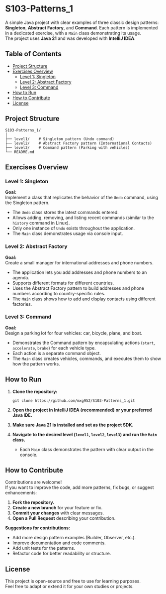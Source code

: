 # S103-Patterns_1

A simple Java project with clear examples of three classic design patterns: **Singleton**, **Abstract Factory**, and **Command**. Each pattern is implemented in a dedicated exercise, with a `Main` class demonstrating its usage.  
The project uses **Java 21** and was developed with **IntelliJ IDEA**.

## Table of Contents

- [Project Structure](#project-structure)
- [Exercises Overview](#exercises-overview)
  - [Level 1: Singleton](#level-1-singleton)
  - [Level 2: Abstract Factory](#level-2-abstract-factory)
  - [Level 3: Command](#level-3-command)
- [How to Run](#how-to-run)
- [How to Contribute](#how-to-contribute)
- [License](#license)

## Project Structure

```
S103-Patterns_1/
│
├── level1/    # Singleton pattern (Undo command)
├── level2/    # Abstract Factory pattern (International Contacts)
├── level3/    # Command pattern (Parking with vehicles)
└── README.md
```

## Exercises Overview

### Level 1: Singleton

**Goal:**  
Implement a class that replicates the behavior of the `Undo` command, using the Singleton pattern.

- The `Undo` class stores the latest commands entered.
- Allows adding, removing, and listing recent commands (similar to the `history` command in Linux).
- Only one instance of `Undo` exists throughout the application.
- The `Main` class demonstrates usage via console input.

### Level 2: Abstract Factory

**Goal:**  
Create a small manager for international addresses and phone numbers.

- The application lets you add addresses and phone numbers to an agenda.
- Supports different formats for different countries.
- Uses the Abstract Factory pattern to build addresses and phone numbers according to country-specific rules.
- The `Main` class shows how to add and display contacts using different factories.

### Level 3: Command

**Goal:**  
Design a parking lot for four vehicles: car, bicycle, plane, and boat.

- Demonstrates the Command pattern by encapsulating actions (`start`, `accelerate`, `brake`) for each vehicle type.
- Each action is a separate command object.
- The `Main` class creates vehicles, commands, and executes them to show how the pattern works.

## How to Run

1. **Clone the repository:**
   ```
   git clone https://github.com/mxg952/S103-Patterns_1.git
   ```

2. **Open the project in IntelliJ IDEA (recommended) or your preferred Java IDE.**

3. **Make sure Java 21 is installed and set as the project SDK.**

4. **Navigate to the desired level (`level1`, `level2`, `level3`) and run the `Main` class.**
   - Each `Main` class demonstrates the pattern with clear output in the console.

## How to Contribute

Contributions are welcome!  
If you want to improve the code, add more patterns, fix bugs, or suggest enhancements:

1. **Fork the repository.**
2. **Create a new branch** for your feature or fix.
3. **Commit your changes** with clear messages.
4. **Open a Pull Request** describing your contribution.

**Suggestions for contributions:**
- Add more design pattern examples (Builder, Observer, etc.).
- Improve documentation and code comments.
- Add unit tests for the patterns.
- Refactor code for better readability or structure.

## License

This project is open-source and free to use for learning purposes.  
Feel free to adapt or extend it for your own studies or projects.

